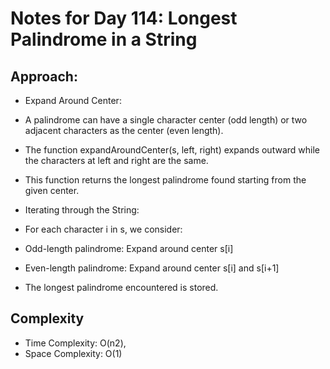 # Notes for Day 114: Longest Palindrome in a String

## Approach:

- Expand Around Center:
- A palindrome can have a single character center (odd length) or two adjacent characters as the center (even length).
- The function expandAroundCenter(s, left, right) expands outward while the characters at left and right are the same.
- This function returns the longest palindrome found starting from the given center.

- Iterating through the String:
- For each character i in s, we consider:
- Odd-length palindrome: Expand around center s[i]
- Even-length palindrome: Expand around center s[i] and s[i+1]
- The longest palindrome encountered is stored.

## Complexity

- Time Complexity: O(n2),
- Space Complexity: O(1)
